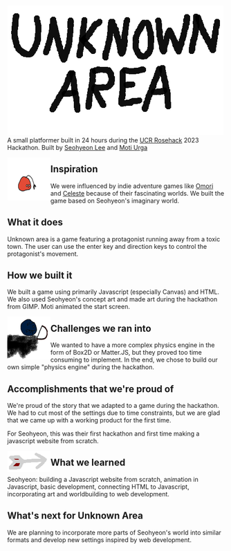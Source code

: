 ![unknown area logo](assets/unknownarea.png)
A small platformer built in 24 hours during the [UCR Rosehack](https://rosehack.com/) 2023 Hackathon. Built by [Seohyeon Lee](https://github.com/seohyeon-lee-2025) and [Moti Urga](https://github.com/mgurga)

<img align="left" width="100" height="100" src="assets/protagonist_levels.png">

## Inspiration
We were influenced by indie adventure games like [Omori](https://www.omori-game.com/) and [Celeste](https://www.celestegame.com/) because of their fascinating worlds. We built the game based on Seohyeon's imaginary world.

## What it does
Unknown area is a game featuring a protagonist running away from a toxic town. The user can use the enter key and direction keys to control the protagonist's movement.

## How we built it
We built a game using primarily Javascript (especially Canvas) and HTML. We also used Seohyeon's concept art and made art during the hackathon from GIMP. Moti animated the start screen. 

<img align="left" width="100" height="100" src="assets/enemy.png">

## Challenges we ran into
 We wanted to have a more complex physics engine in the form of Box2D or Matter.JS, but they proved too time consuming to implement. In the end, we chose to build our own simple "physics engine" during the hackathon.

## Accomplishments that we're proud of
We're proud of the story that we adapted to a game during the hackathon. We had to cut most of the settings due to time constraints, but we are glad that we came up with a working product for the first time. 

For Seohyeon, this was their first hackathon and first time making a javascript website from scratch. 

<img align="left" width="100" height="50" src="assets/arrow.png">

## What we learned
Seohyeon: building a Javascript website from scratch, animation in Javascript, basic development, connecting HTML to Javascript, incorporating art and worldbuilding to web development. 

## What's next for Unknown Area
We are planning to incorporate more parts of Seohyeon's world into similar formats and develop new settings inspired by web development. 